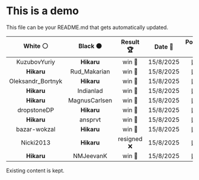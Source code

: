 # This is a demo

This file can be your README.md that gets automatically updated.

<!--START_SECTION:chessStats-->
<!-- Automatically generated with https://github.com/Balastrong/chess-stats-action -->

| White ⚪ | Black ⚫ | Result 🏆 | Date 📅 | Position 🗺️ |
|:---:|:---:|:---:|:---:|:---:|
| KuzubovYuriy | **Hikaru** | win 🥇 | 15/8/2025 | <a href="http://www.ee.unb.ca/cgi-bin/tervo/fen.pl?select=R7/3k4/1p3rp1/2p3Np/2b4P/4b3/1PP5/1R1K4 w - - 2 32">Link</a> |
| **Hikaru** | Rud_Makarian | win 🥇 | 15/8/2025 | <a href="http://www.ee.unb.ca/cgi-bin/tervo/fen.pl?select=1b3q2/p2k3p/2b1r1p1/Q1N1Pp2/2Pp1P2/6P1/P5BP/2R3K1 b - - 5 24">Link</a> |
| Oleksandr_Bortnyk | **Hikaru** | win 🥇 | 15/8/2025 | <a href="http://www.ee.unb.ca/cgi-bin/tervo/fen.pl?select=k7/p4p2/1pq3pp/8/P2R2PP/8/2Pn1P2/3B1rK1 w - - 0 37">Link</a> |
| **Hikaru** | Indianlad | win 🥇 | 15/8/2025 | <a href="http://www.ee.unb.ca/cgi-bin/tervo/fen.pl?select=r7/2p1P2b/1kp2np1/2N2p1p/1PPNP3/2KP2P1/7P/5R2 b - e3 0 29">Link</a> |
| **Hikaru** | MagnusCarlsen | win 🥇 | 15/8/2025 | <a href="http://www.ee.unb.ca/cgi-bin/tervo/fen.pl?select=k7/3q3p/p7/P2Q4/2P3p1/KP4P1/7P/8 b - - 2 40">Link</a> |
| dropstoneDP | **Hikaru** | win 🥇 | 15/8/2025 | <a href="http://www.ee.unb.ca/cgi-bin/tervo/fen.pl?select=8/P2p2pk/3Q1p2/3b4/2q1n3/4B1K1/5P2/8 w - - 18 57">Link</a> |
| **Hikaru** | ansprvt | win 🥇 | 15/8/2025 | <a href="http://www.ee.unb.ca/cgi-bin/tervo/fen.pl?select=4r2k/6p1/1p5p/4PQ2/1p6/4q3/P1B5/1KN2R2 b - - 2 43">Link</a> |
| bazar-wokzal | **Hikaru** | win 🥇 | 15/8/2025 | <a href="http://www.ee.unb.ca/cgi-bin/tervo/fen.pl?select=8/1kr5/1p6/2qp3p/p2p4/Pb2b1PQ/1P2R2P/K3R3 w - - 2 33">Link</a> |
| Nicki2013 | **Hikaru** | resigned ❌ | 15/8/2025 | <a href="http://www.ee.unb.ca/cgi-bin/tervo/fen.pl?select=6Q1/p3k3/1p6/3p1K2/5n2/1P6/P7/2N5 b - - 0 65">Link</a> |
| **Hikaru** | NMJeevanK | win 🥇 | 15/8/2025 | <a href="http://www.ee.unb.ca/cgi-bin/tervo/fen.pl?select=8/p1r1k2p/1p2p2P/4Pr2/3RNp2/P4P2/1P6/1K4R1 b - - 6 31">Link</a> |

<!--END_SECTION:chessStats-->

Existing content is kept.
